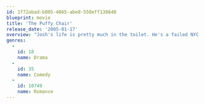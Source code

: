 ```yaml
---
id: 1f72abad-b005-4865-abe8-550eff138640
blueprint: movie
title: 'The Puffy Chair'
release_date: '2005-01-17'
overview: "Josh's life is pretty much in the toilet. He's a failed NYC indie rocker, and a failing booking agent. But he finds the potential of a small victory in a really bad idea. He decides to purchase a 1985 Lazy Boy on eBay, just like the one his dad had when Josh was a kid. He'll drive cross-country for the chair, staying with Emily at his brother's house on the way, and deliver it to his father as a surprise birthday gift. But when Rhett ends up coming along for the ride, it's three people and a giant purple puffy chair in a too-small van... and one of them has to go before the trip's end."
genres:
  -
    id: 18
    name: Drama
  -
    id: 35
    name: Comedy
  -
    id: 10749
    name: Romance
---
```


